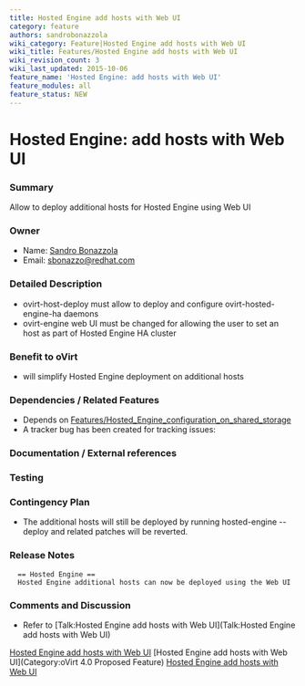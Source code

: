 ```yaml
---
title: Hosted Engine add hosts with Web UI
category: feature
authors: sandrobonazzola
wiki_category: Feature|Hosted Engine add hosts with Web UI
wiki_title: Features/Hosted Engine add hosts with Web UI
wiki_revision_count: 3
wiki_last_updated: 2015-10-06
feature_name: 'Hosted Engine: add hosts with Web UI'
feature_modules: all
feature_status: NEW
---
```


# Hosted Engine: add hosts with Web UI

### Summary

Allow to deploy additional hosts for Hosted Engine using Web UI

### Owner

*   Name: [ Sandro Bonazzola](User:SandroBonazzola)
*   Email: <sbonazzo@redhat.com>

### Detailed Description

*   ovirt-host-deploy must allow to deploy and configure ovirt-hosted-engine-ha daemons
*   ovirt-engine web UI must be changed for allowing the user to set an host as part of Hosted Engine HA cluster

### Benefit to oVirt

*   will simplify Hosted Engine deployment on additional hosts

### Dependencies / Related Features

*   Depends on [Features/Hosted_Engine_configuration_on_shared_storage](Features/Hosted_Engine_configuration_on_shared_storage)
*   A tracker bug has been created for tracking issues:

### Documentation / External references

<tbd>

### Testing

<tbd>

### Contingency Plan

*   The additional hosts will still be deployed by running hosted-engine --deploy and related patches will be reverted.

### Release Notes

      == Hosted Engine ==
      Hosted Engine additional hosts can now be deployed using the Web UI

### Comments and Discussion

*   Refer to [Talk:Hosted Engine add hosts with Web UI](Talk:Hosted Engine add hosts with Web UI)

[Hosted Engine add hosts with Web UI](Category:Feature) [Hosted Engine add hosts with Web UI](Category:oVirt 4.0 Proposed Feature) [Hosted Engine add hosts with Web UI](Category:Integration)
